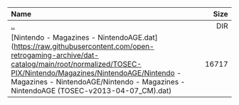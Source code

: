 |Name|Size|
|:---|---:|
|[..](../index.html)|DIR|
|[Nintendo - Magazines - NintendoAGE.dat](https://raw.githubusercontent.com/open-retrogaming-archive/dat-catalog/main/root/normalized/TOSEC-PIX/Nintendo/Magazines/NintendoAGE/Nintendo - Magazines - NintendoAGE/Nintendo - Magazines - NintendoAGE (TOSEC-v2013-04-07_CM).dat)|16717|

